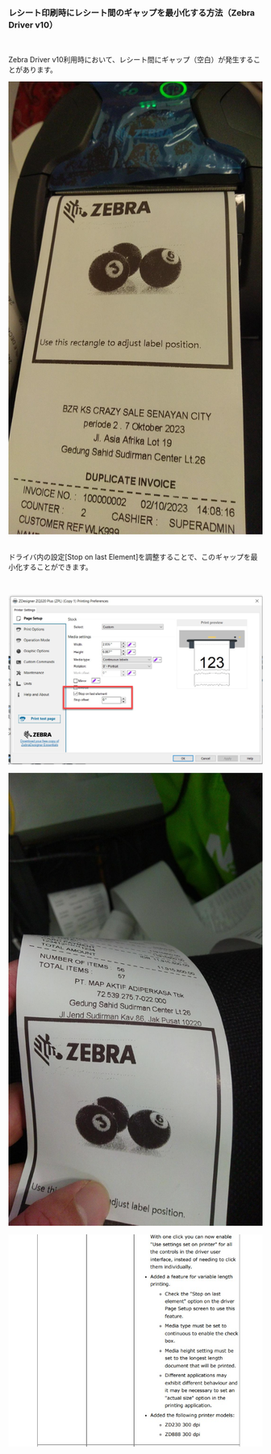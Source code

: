 ### レシート印刷時にレシート間のギャップを最小化する方法（Zebra Driver v10）

</br>

Zebra Driver v10利用時において、レシート間にギャップ（空白）が発生することがあります。

![alt text](image-1.png)
</br>
</br>

ドライバ内の設定[Stop on last Element]を調整することで、このギャップを最小化することができます。

</br>

![alt text](image.png)
</br>

![alt text](image-2.png)
</br>


![alt text](image-3.png)